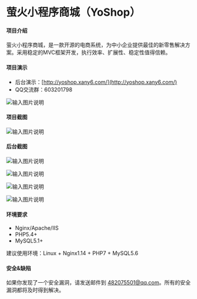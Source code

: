 # 萤火小程序商城（YoShop）


#### 项目介绍
萤火小程序商城，是一款开源的电商系统，为中小企业提供最佳的新零售解决方案。采用稳定的MVC框架开发，执行效率、扩展性、稳定性值得信赖。

#### 项目演示
- 后台演示：[http://yoshop.xany6.com/](http://yoshop.xany6.com/)
- QQ交流群：603201798

![输入图片说明](https://images.gitee.com/uploads/images/2018/0727/210807_271acafd_597459.jpeg "gh_a376934c7da8_344.jpg")

#### 项目截图
![输入图片说明](https://gitee.com/uploads/images/2018/0629/144738_39b279a7_597459.png "前端.png")

#### 后台截图
![输入图片说明](https://gitee.com/uploads/images/2018/0629/144835_4e7858ef_597459.png "后台-商品列表.png")

![输入图片说明](https://gitee.com/uploads/images/2018/0629/144851_2a4c1e50_597459.png "后台-新增商品.png")

![输入图片说明](https://gitee.com/uploads/images/2018/0629/144952_acc1d20d_597459.png "后台-首页设计.png")

![输入图片说明](https://gitee.com/uploads/images/2018/0629/145004_5a5ba42c_597459.png "后台-配送设置.png")

#### 环境要求
- Nginx/Apache/IIS
- PHP5.4+
- MySQL5.1+

建议使用环境：Linux + Nginx1.14 + PHP7 + MySQL5.6


#### 安全&缺陷
如果你发现了一个安全漏洞，请发送邮件到 482075501@qq.com。所有的安全漏洞都将及时得到解决。

